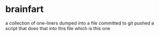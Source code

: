 # brainfart

a collection of one-liners
dumped into a file
committed to git
pushed
a script that does that
into this file
which is this one
